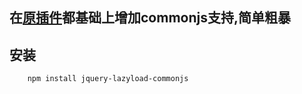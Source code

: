 ## 在[原插件](git@github.com:tuupola/jquery_lazyload.git)都基础上增加commonjs支持,简单粗暴

## 安装

```
    npm install jquery-lazyload-commonjs
```

